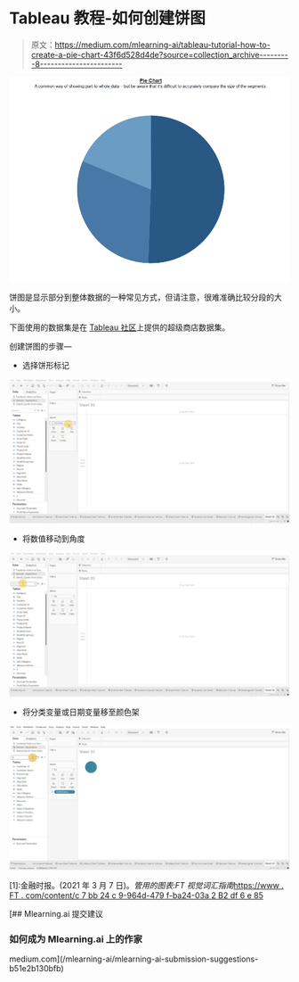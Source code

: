 # Tableau 教程-如何创建饼图

> 原文：<https://medium.com/mlearning-ai/tableau-tutorial-how-to-create-a-pie-chart-43f6d528d4de?source=collection_archive---------8----------------------->

![](img/a9197748ee07314d92b198b80ac66ceb.png)

饼图是显示部分到整体数据的一种常见方式，但请注意，很难准确比较分段的大小。

下面使用的数据集是在 [Tableau 社区](https://community.tableau.com/s/question/0D54T00000CWeX8SAL/sample-superstore-sales-excelxls)上提供的超级商店数据集。

创建饼图的步骤—

*   选择饼形标记

![](img/8a916ed5fb4ebb2b1a2a5bb7c1cdf52d.png)

*   将数值移动到角度

![](img/d4c943702899687008ce1affbd04aa07.png)

*   将分类变量或日期变量移至颜色架

![](img/da7ce0b0f66712a1a70586c2fa6815bc.png)

[1]:金融时报。(2021 年 3 月 7 日)。*管用的图表:FT 视觉词汇指南*[https://www . FT . com/content/c 7 bb 24 c 9-964d-479 f-ba24-03a 2 B2 df 6 e 85](https://www.ft.com/content/c7bb24c9-964d-479f-ba24-03a2b2df6e85)

[](/mlearning-ai/mlearning-ai-submission-suggestions-b51e2b130bfb) [## Mlearning.ai 提交建议

### 如何成为 Mlearning.ai 上的作家

medium.com](/mlearning-ai/mlearning-ai-submission-suggestions-b51e2b130bfb)